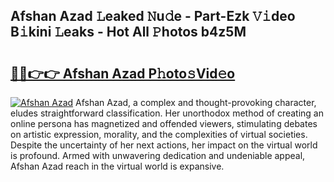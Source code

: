## Afshan Azad 𝙻eaked 𝙽u𝚍e - Part-Ezk 𝚅𝚒deo B𝚒kini 𝙻eaks - Hot All 𝙿hotos b4z5M

# <h2><a href="http://ld2gwa.urlbe.top/?page=Afshan+Azad">🔗🔗👉👉 Afshan Azad P𝚑oto𝚜Vid𝚎o</a></h2>

[![Afshan Azad](https://i.imgur.com/eBuTRDB.gif)](http://ld2gwa.urlbe.top/?page=Afshan+Azad)
Afshan Azad, a complex and thought-provoking character, eludes straightforward classification. Her unorthodox method of creating an online persona has magnetized and offended viewers, stimulating debates on artistic expression, morality, and the complexities of virtual societies. Despite the uncertainty of her next actions, her impact on the virtual world is profound. Armed with unwavering dedication and undeniable appeal, Afshan Azad reach in the virtual world is expansive.

